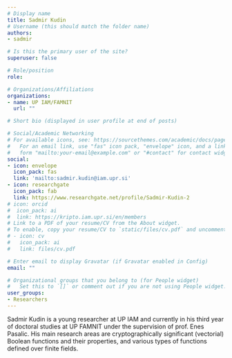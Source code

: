 ```yaml
---
# Display name
title: Sadmir Kudin
# Username (this should match the folder name)
authors:
- sadmir

# Is this the primary user of the site?
superuser: false

# Role/position
role:  

# Organizations/Affiliations
organizations:
- name: UP IAM/FAMNIT
  url: ""

# Short bio (displayed in user profile at end of posts)

# Social/Academic Networking
# For available icons, see: https://sourcethemes.com/academic/docs/page-builder/#icons
#   For an email link, use "fas" icon pack, "envelope" icon, and a link in the
#   form "mailto:your-email@example.com" or "#contact" for contact widget.
social:
- icon: envelope
  icon_pack: fas
  link: 'mailto:sadmir.kudin@iam.upr.si'
- icon: researchgate
  icon_pack: fab
  link: https://www.researchgate.net/profile/Sadmir-Kudin-2
# icon: orcid
#  icon_pack: ai
#  link: https://kripto.iam.upr.si/en/members
# Link to a PDF of your resume/CV from the About widget.
# To enable, copy your resume/CV to `static/files/cv.pdf` and uncomment the lines below.
# - icon: cv
#   icon_pack: ai
#   link: files/cv.pdf

# Enter email to display Gravatar (if Gravatar enabled in Config)
email: ""

# Organizational groups that you belong to (for People widget)
#   Set this to `[]` or comment out if you are not using People widget.
user_groups:
- Researchers
---
```


Sadmir Kudin is a young researcher at UP IAM and currently in his third year of doctoral studies at UP FAMNIT under the supervision of prof. Enes Pasalic.  His main research areas are cryptographically significant (vectorial) Boolean functions and their properties, and various types of functions defined over finite fields.